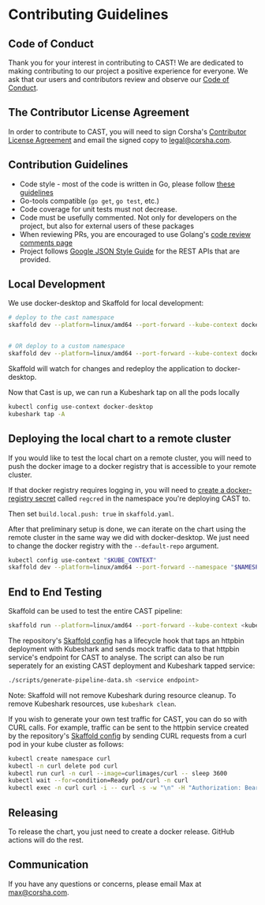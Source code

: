 # Contributing Guidelines

## Code of Conduct
Thank you for your interest in contributing to CAST! We are dedicated to making contributing to our project a positive experience for everyone. We ask that our users and contributors review and observe our [Code of Conduct](./CODE_OF_CONDUCT.md).

## The Contributor License Agreement
In order to contribute to CAST, you will need to sign Corsha's [Contributor License Agreement](./CLA.md) and email the signed copy to legal@corsha.com.

## Contribution Guidelines

* Code style - most of the code is written in Go, please follow [these guidelines](https://golang.org/doc/effective_go)
* Go-tools compatible (`go get`, `go test`, etc.)
* Code coverage for unit tests must not decrease.
* Code must be usefully commented. Not only for developers on the project, but also for external users of these packages
* When reviewing PRs, you are encouraged to use Golang's [code review comments page](https://github.com/golang/go/wiki/CodeReviewComments)
* Project follows [Google JSON Style Guide](https://google.github.io/styleguide/jsoncstyleguide.xml) for the REST APIs that are provided.

## Local Development

We use docker-desktop and Skaffold for local development:

```bash
# deploy to the cast namespace
skaffold dev --platform=linux/amd64 --port-forward --kube-context docker-desktop


# OR deploy to a custom namespace
skaffold dev --platform=linux/amd64 --port-forward --kube-context docker-desktop --namespace "<NS>"
```

Skaffold will watch for changes and redeploy the application to docker-desktop.

Now that Cast is up, we can run a Kubeshark tap on all the pods locally


```bash
kubectl config use-context docker-desktop
kubeshark tap -A
```

## Deploying the local chart to a remote cluster

If you would like to test the local chart on a remote cluster, you will need to push the docker image to a docker registry that is accessible to your remote cluster.

If that docker registry requires logging in, you will need to [create a docker-registry secret](https://kubernetes.io/docs/tasks/configure-pod-container/pull-image-private-registry/#registry-secret-existing-credentials) called `regcred` in the namespace you're deploying CAST to.

Then set ```build.local.push: true``` in ```skaffold.yaml```.

After that preliminary setup is done, we can iterate on the chart using the remote cluster in the same way we did with docker-desktop. We just need to change the docker registry with the `--default-repo` argument.

```bash
kubectl config use-context "$KUBE_CONTEXT"
skaffold dev --platform=linux/amd64 --port-forward --namespace "$NAMESPACE" --default-repo="$REPO"
```

## End to End Testing

Skaffold can be used to test the entire CAST pipeline:
```bash
skaffold run --platform=linux/amd64 --port-forward --kube-context <kube context>
```

The repository's [Skaffold config](./skaffold.yaml) has a lifecycle hook that taps an httpbin deployment with Kubeshark and sends mock traffic data to that httpbin service's endpoint for CAST to analyse. The script can also be run seperately for an existing CAST deployment and Kubeshark tapped service:
```bash
./scripts/generate-pipeline-data.sh <service endpoint>
```

Note: Skaffold will not remove Kubeshark during resource cleanup. To remove Kubeshark resources, use ```kubeshark clean```. 

If you wish to generate your own test traffic for CAST, you can do so with CURL calls. For example, traffic can be sent to the httpbin service created by the repository's [Skaffold config](./skaffold.yaml) by sending CURL requests from a curl pod in your kube cluster as follows:

```bash
kubectl create namespace curl
kubectl -n curl delete pod curl
kubectl run curl -n curl --image=curlimages/curl -- sleep 3600
kubectl wait --for=condition=Ready pod/curl -n curl
kubectl exec -n curl curl -i -- curl -s -w "\n" -H "Authorization: Bearer dummy-token1" "http://httpbin.cast.svc.cluster.local/headers?q=1"
```

## Releasing

To release the chart, you just need to create a docker release. GitHub actions will do the rest.

## Communication

If you have any questions or concerns, please email Max at max@corsha.com.
